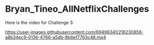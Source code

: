 # Bryan_Tineo_AllNetflixChallenges

Here is the video for Challenge 3:

https://user-images.githubusercontent.com/69496341/218230856-a8b34ec9-0136-4766-a5db-8b6ef7763c48.mp4

